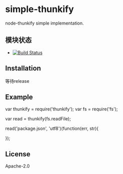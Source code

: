 # simple-thunkify
node-thunkify simple implementation.

## 模块状态
- [![Build Status](https://api.travis-ci.org/ppgs8903/simple-thunkify.png?branch=master)](https://api.travis-ci.org/ppgs8903/simple-thunkify)

## Installation
等待release

## Example
var thunkify = require('thunkify');
var fs = require('fs');
 
var read = thunkify(fs.readFile);
 
read('package.json', 'utf8')(function(err, str){
  
});

## License
Apache-2.0
